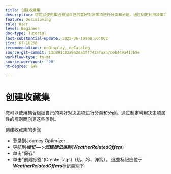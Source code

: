 ```yaml
---
title: 创建收藏集
description: 您可以使用集合根据自己的喜好对决策项进行分类和分组。通过制定利用决策项属性的规则而创建这些类别。
feature: Decisioning
role: User
level: Beginner
doc-type: Tutorial
last-substantial-update: 2025-06-10T00:00:00Z
jira: KT-18258
recommendations: noDisplay, noCatalog
source-git-commit: 13c891c02a9a2da3ff742afaab7ceb449a417b5e
workflow-type: tm+mt
source-wordcount: '96'
ht-degree: 64%

---
```



# 创建收藏集

您可以使用集合根据自己的喜好对决策项进行分类和分组。通过制定利用决策项属性的规则而创建这些类别。

创建收藏集的步骤

* 登录到Journey Optimizer
* 导航到&#x200B;_**标记 — >创建标记类别**_(_**WeatherRelatedOffers**_)
* 单击“保存”
* 单击“创建标签”(Create Tags)（热、冷、弹簧）。 这些标记应位于&#x200B;_**WeatherRelatedOffers**_&#x200B;标记类别下

